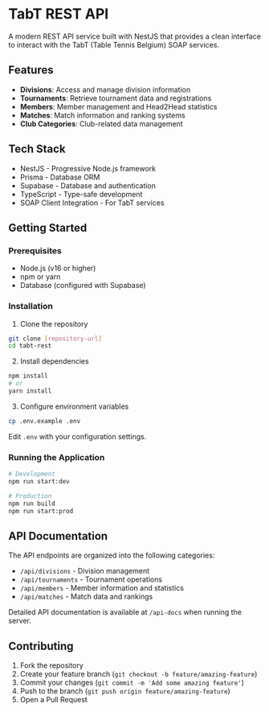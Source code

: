 # TabT REST API

A modern REST API service built with NestJS that provides a clean interface to interact with the TabT (Table Tennis Belgium) SOAP services.

## Features

- **Divisions**: Access and manage division information
- **Tournaments**: Retrieve tournament data and registrations
- **Members**: Member management and Head2Head statistics
- **Matches**: Match information and ranking systems
- **Club Categories**: Club-related data management

## Tech Stack

- NestJS - Progressive Node.js framework
- Prisma - Database ORM
- Supabase - Database and authentication
- TypeScript - Type-safe development
- SOAP Client Integration - For TabT services

## Getting Started

### Prerequisites

- Node.js (v16 or higher)
- npm or yarn
- Database (configured with Supabase)

### Installation

1. Clone the repository
```bash
git clone [repository-url]
cd tabt-rest
```

2. Install dependencies
```bash
npm install
# or
yarn install
```

3. Configure environment variables
```bash
cp .env.example .env
```
Edit `.env` with your configuration settings.

### Running the Application

```bash
# Development
npm run start:dev

# Production
npm run build
npm run start:prod
```

## API Documentation

The API endpoints are organized into the following categories:

- `/api/divisions` - Division management
- `/api/tournaments` - Tournament operations
- `/api/members` - Member information and statistics
- `/api/matches` - Match data and rankings

Detailed API documentation is available at `/api-docs` when running the server.

## Contributing

1. Fork the repository
2. Create your feature branch (`git checkout -b feature/amazing-feature`)
3. Commit your changes (`git commit -m 'Add some amazing feature'`)
4. Push to the branch (`git push origin feature/amazing-feature`)
5. Open a Pull Request

